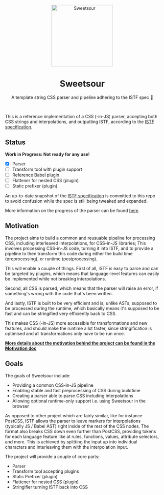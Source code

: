 <p align="center">
  <img alt="Sweetsour" src="/docs/logo.png?raw=true" width="200px" />
</p>
<h1 align="center">Sweetsour</h1>
<p align="center">
  A template string CSS parser and pipeline adhering to the ISTF spec 🍭
</p>

<br />

This is a reference implementation of a CSS (-in-JS) parser, accepting both CSS
strings and interpolations, and outputting ISTF, according to the
[ISTF specification](https://github.com/cssinjs/istf-spec).

## Status

**Work in Progress: Not ready for any use!**

- [x] Parser
- [ ] Transform tool with plugin support
- [ ] Reference Babel plugin
- [ ] Flattener for nested CSS (plugin)
- [ ] Static prefixer (plugin)

An up-to-date snapshot of the [ISTF specification](./docs/istf-spec-snapshot.md) is
committed to this repo to avoid confusion while the spec is still being tweaked and expanded.

More information on the progress of the parser can be found [here](./docs/STATUS.md).

## Motivation

The project aims to build a common and reusuable pipeline for processing CSS, including
interleaved interpolations, for CSS-in-JS libraries; This involves processing CSS-in-JS code,
turning it into ISTF, and to provide a pipeline to then transform this code during either
the build time (preprocessing), or runtime (postprocessing).

This will enable a couple of things. First of all, ISTF is easy to parse and can be targeted
by plugins, which means that language-level features can easily be implemented while not breaking
interpolations.

Second, all CSS is parsed, which means that the parser will raise an error, if something's wrong
with the code that's been written.

And lastly, ISTF is built to be very efficient and is, unlike ASTs, supposed to be processed during
the runtime, which basically means it's supposed to be fast and can be stringified very efficiently
back to CSS.

This makes CSS (-in-JS) more accessible for transformations and new features, and should make
the runtime a lot faster, since stringification is optimised and all transformations only have
to be run once.

[**More details about the motivation behind the project can be found in the Motivation doc**](./docs/motivation.md)

## Goals

The goals of Sweetsour include:

- Providing a common CSS-in-JS pipeline
- Enabling stable and fast preprocessing of CSS during buildtime
- Creating a parser able to parse CSS including interpolations
- Allowing optional runtime-only support i.e. using Sweetsour in the browser

As opposed to other project which are fairly similar, like for instance PostCSS,
ISTF allows the parser to leave markers for interpolations (typically JS / Babel AST)
right inside of the rest of the CSS nodes.
The format also breaks CSS down even further than PostCSS, providing tokens for each
language feature like at rules, functions, values, attribute selectors, and more.
This is achieved by splitting the input up into individual characters and interleaving
them with the interpolation input.

The project will provide a couple of core parts:

- Parser
- Transform tool accepting plugins
- Static Prefixer (plugin)
- Flattener for nested CSS (plugin)
- Stringifier turning ISTF back into CSS

